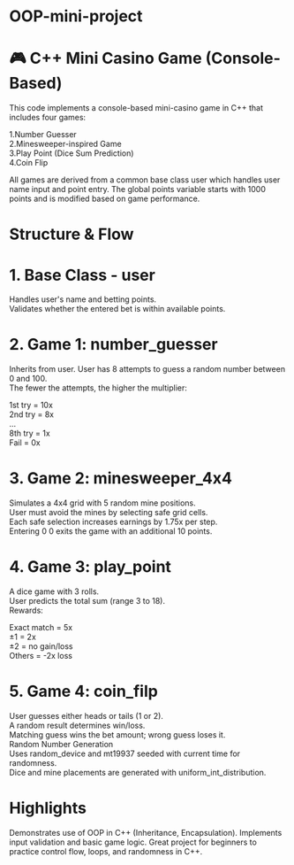 # OOP-mini-project

# 🎮 C++ Mini Casino Game (Console-Based)
This code implements a console-based mini-casino game in C++ that includes four games:

  1.Number Guesser  
  2.Minesweeper-inspired Game   
  3.Play Point (Dice Sum Prediction)  
  4.Coin Flip  

All games are derived from a common base class user which handles user name input and point entry. The global points variable starts with 1000 points and is modified based on game performance.

# Structure & Flow

# 1. Base Class - user
Handles user's name and betting points.  
Validates whether the entered bet is within available points.  

# 2. Game 1: number_guesser
Inherits from user.
User has 8 attempts to guess a random number between 0 and 100.  
The fewer the attempts, the higher the multiplier:  

1st try = 10x   
2nd try = 8x  
...  
8th try = 1x  
Fail = 0x  

# 3. Game 2: minesweeper_4x4
Simulates a 4x4 grid with 5 random mine positions.  
User must avoid the mines by selecting safe grid cells.  
Each safe selection increases earnings by 1.75x per step.  
Entering 0 0 exits the game with an additional 10 points.  

# 4. Game 3: play_point
A dice game with 3 rolls.  
User predicts the total sum (range 3 to 18).  
Rewards:

Exact match = 5x  
±1 = 2x  
±2 = no gain/loss  
Others = -2x loss  

# 5. Game 4: coin_filp
User guesses either heads or tails (1 or 2).  
A random result determines win/loss.  
Matching guess wins the bet amount; wrong guess loses it.  
Random Number Generation  
Uses random_device and mt19937 seeded with current time for randomness.  
Dice and mine placements are generated with uniform_int_distribution.  

# Highlights
Demonstrates use of OOP in C++ (Inheritance, Encapsulation).
Implements input validation and basic game logic.
Great project for beginners to practice control flow, loops, and randomness in C++.
